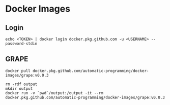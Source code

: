 # Docker Images

## Login
```shell script
echo <TOKEN> | docker login docker.pkg.github.com -u <USERNAME> --password-stdin
```

## GRAPE
```shell script
docker pull docker.pkg.github.com/automatic-programming/docker-images/grape:v0.0.3

rm -rdf output
mkdir output
docker run -v `pwd`/output:/output -it --rm docker.pkg.github.com/automatic-programming/docker-images/grape:v0.0.3
```
